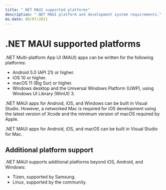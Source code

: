 ```yaml
---
title: ".NET MAUI supported platforms"
description: ".NET MAUI platform and development system requirements."
ms.date: 06/07/2021
---
```


# .NET MAUI supported platforms

.NET Multi-platform App UI (MAUI) apps can be written for the following platforms:

- Android 5.0 (API 21) or higher.
- iOS 10 or higher.
- macOS 11 (Big Sur) or higher.
- Windows desktop and the Universal Windows Platform (UWP), using Windows UI Library (WinUI) 3.

.NET MAUI apps for Android, iOS, and Windows can be built in Visual Studio. However, a networked Mac is required for iOS development using the latest version of Xcode and the minimum version of macOS required by Apple.

.NET MAUI apps for Android, iOS, and macOS can be built in Visual Studio for Mac.

## Additional platform support

.NET MAUI supports additional platforms beyond iOS, Android, and Windows:

- Tizen, supported by Samsung.
- Linux, supported by the community.

<!-- ## Android platform support

You should have the latest Android SDK Tools and Android API platform installed. You can update to the latest versions using the Android SDK Manager.

Additionally, the target/compile version for Android projects **must** be set to *Use latest installed platform*. However the minimum version can be set to API 21 so you can continue to support devices that use Android 5.0 and newer. -->
